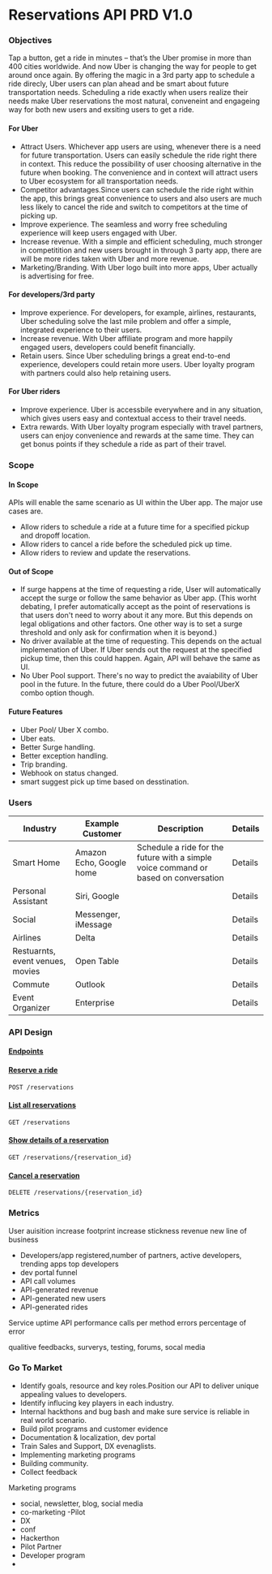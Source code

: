 # Reservations API PRD V1.0

### Objectives
Tap a button, get a ride in minutes – that’s the Uber promise in more than 400 cities worldwide. And now Uber is changing the way for people to get around once again. By offering the magic in a 3rd party app to schedule a ride direcly, Uber users can plan ahead and be smart about future transportation needs. Scheduling a ride exactly when users realize their needs make Uber reservations the most natural, conveneint and engageing way for both new users and exsiting users to get a ride. 

#### For Uber
- Attract Users. Whichever app users are using, whenever there is a need for future transportation. Users can easily schedule the ride right there in context. This reduce the possibility of user choosing alternative in the future when booking. The convenience and in context will attract users to Uber ecosystem for all transportation needs.
- Competitor advantages.Since users can schedule the ride right within the app, this brings great convenience to users and also users are much less likely to cancel the ride and switch to competitors at the time of picking up.
- Improve experience. The seamless and worry free scheduling experience will keep users engaged with Uber.
- Increase revenue. With a simple and efficient scheduling, much stronger in competitition and new users brought in through 3 party app, there are will be more rides taken with Uber and more revenue. 
- Marketing/Branding. With Uber logo built into more apps, Uber actually is advertising for free.


#### For developers/3rd party
- Improve experience. For developers, for example, airlines, restaurants, Uber scheduling solve the last mile problem and offer a simple, integrated experience to their users. 
- Increase revenue. With Uber affiliate program and more happily engaged users, developers could benefit financially.
- Retain users. Since Uber scheduling brings a great end-to-end experience, developers could retain more users. Uber loyalty program with partners could also help retaining users.

#### For Uber riders
- Improve experience. Uber is accessbile everywhere and in any situation, which gives users easy and contextual access to their travel needs.
-  Extra rewards. With Uber loyalty program especially with travel partners, users can enjoy convenience and rewards at the same time. They can get bonus points if they schedule a ride as part of their travel.

### Scope
#### In Scope
APIs will enable the same scenario as UI within the Uber app. The major use cases are.
- Allow riders to schedule a ride at a future time for a specified pickup and dropoff location.
- Allow riders to cancel a ride before the scheduled pick up time.
- Allow riders to review and update the reservations.

#### Out of Scope 
- If surge happens at the time of requesting a ride, User will automatically accept the surge or follow the same behavior as Uber app. (This worht debating, I prefer automatically accept as the point of reservations is that users don't need to worry about it any more. But this depends on legal obligations and other factors. One other way is to set a surge threshold and only ask for confirmation when it is beyond.)
- No driver available at the time of requesting. This depends on the actual implemenation of Uber. If Uber sends out the request at the specified pickup time, then this could happen. Again, API will behave the same as UI.
- No Uber Pool support. There's no way to predict the avaiability of Uber pool in the future. In the future, there could do a Uber Pool/UberX combo option though.

#### Future Features
- Uber Pool/ Uber X combo.
- Uber eats.
- Better Surge handling.
- Better exception handling.
- Trip branding.
- Webhook on status changed.
- smart suggest pick up time based on desstination.

### Users

| Industry | Example Customer | Description |Details|
| --- | --- | --- | --- |
|Smart Home| Amazon Echo, Google home| Schedule a ride for the future with a simple voice command or based on conversation|Details|
|Personal Assistant| Siri, Google | |Details|
|Social| Messenger, iMessage | |Details|
|Airlines| Delta | |Details|
|Restuarnts, event venues, movies| Open Table | |Details|
|Commute| Outlook | |Details|
|Event Organizer| Enterprise | |Details|

### API Design
#### [Endpoints](/APIDesign/endpoints) 
#### [Reserve a ride](/APIDesign/schedule)
```
POST /reservations
```
#### [List all reservations](/APIDesign/list)
```
GET /reservations
```

#### [Show details of a reservation](/APIDesign/details)
```
GET /reservations/{reservation_id}
```

#### [Cancel a reservation](/APIDesign/cancel)
```
DELETE /reservations/{reservation_id}
```

### Metrics
User auisition
increase footprint
increase stickness
revenue
new line of business

- Developers/app registered,number of partners, active developers, trending apps top developers
- dev portal funnel
- API call volumes
- API-generated revenue
- API-generated new users
- API-generated rides

Service uptime
API performance
calls per method
errors
percentage of error

qualitive feedbacks, surverys, testing, forums, socal media

### Go To Market
- Identify goals, resource and key roles.Position our API to deliver unique appealing values to developers.
- Identify influcing key players in each industry.
- Internal hackthons and bug bash and make sure service is reliable in real world scenario.
- Build pilot programs and customer evidence
- Documentation & localization, dev portal
- Train Sales and Support, DX evenaglists.
- Implementing marketing programs
- Building community.
- Collect feedback


Marketing programs
- social, newsletter, blog, social media
- co-marketing
-Pilot
- DX
- conf
- Hackerthon
- Pilot Partner
- Developer program
- 
